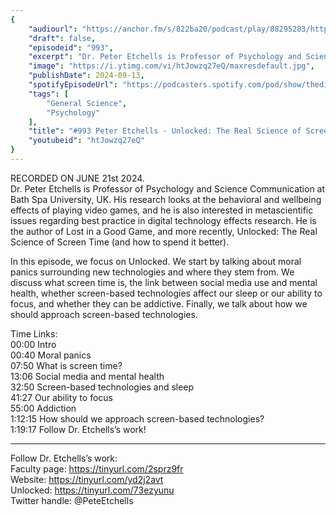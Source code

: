 ```yaml
---
{
	"audiourl": "https://anchor.fm/s/822ba20/podcast/play/88295283/https%3A%2F%2Fd3ctxlq1ktw2nl.cloudfront.net%2Fstaging%2F2024-5-21%2F19f4327a-fc92-75c2-09e7-8a350c769047.m4a",
	"draft": false,
	"episodeid": "993",
	"excerpt": "Dr. Peter Etchells is Professor of Psychology and Science Communication at Bath Spa University, UK. His research looks at the behavioral and wellbeing effects of playing video games, and he is also interested in metascientific issues regarding best practice in digital technology effects research. He is the author of Lost in a Good Game, and more recently, Unlocked: The Real Science of Screen Time (and how to spend it better).",
	"image": "https://i.ytimg.com/vi/htJowzq27eQ/maxresdefault.jpg",
	"publishDate": 2024-09-13,
	"spotifyEpisodeUrl": "https://podcasters.spotify.com/pod/show/thedissenter/episodes/993-Peter-Etchells---Unlocked-The-Real-Science-of-Screen-Time-and-how-to-spend-it-better-e2l52dj",
	"tags": [
		"General Science",
		"Psychology"
	],
	"title": "#993 Peter Etchells - Unlocked: The Real Science of Screen Time (and how to spend it better)",
	"youtubeid": "htJowzq27eQ"
}
---
```

RECORDED ON JUNE 21st 2024.  
Dr. Peter Etchells is Professor of Psychology and Science Communication at Bath Spa University, UK. His research looks at the behavioral and wellbeing effects of playing video games, and he is also interested in metascientific issues regarding best practice in digital technology effects research. He is the author of Lost in a Good Game, and more recently, Unlocked: The Real Science of Screen Time (and how to spend it better).

In this episode, we focus on Unlocked. We start by talking about moral panics surrounding new technologies and where they stem from. We discuss what screen time is, the link between social media use and mental health, whether screen-based technologies affect our sleep or our ability to focus, and whether they can be addictive. Finally, we talk about how we should approach screen-based technologies.

Time Links:  
<time>00:00</time> Intro  
<time>00:40</time> Moral panics  
<time>07:50</time> What is screen time?  
<time>13:06</time> Social media and mental health  
<time>32:50</time> Screen-based technologies and sleep  
<time>41:27</time> Our ability to focus  
<time>55:00</time> Addiction  
<time>1:12:15</time> How should we approach screen-based technologies?  
<time>1:19:17</time> Follow Dr. Etchells’s work!

---

Follow Dr. Etchells’s work:  
Faculty page: https://tinyurl.com/2sprz9fr  
Website: https://tinyurl.com/yd2j2avt  
Unlocked: https://tinyurl.com/73ezyunu  
Twitter handle: @PeteEtchells
